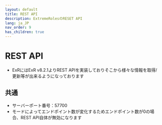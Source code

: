 ```yaml
---
layout: default
title: REST API
description: ExtremeRolesのRESET API
lang: ja_JP
nav_order: 9
has_children: true
---
```


# REST API

- ExRにはExR v8.2.1よりREST APIを実装しておりそこから様々な情報を取得/更新等が出来るようになっております


## 共通
- サーバーポート番号：57700
- モードによってエンドポイント数が変化するためエンドポイント数が0の場合、REST API自体が無効になります


